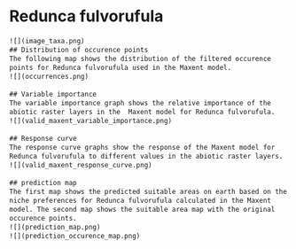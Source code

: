 # Redunca fulvorufula 
    ![](image_taxa.png) 
    ## Distribution of occurence points 
    The following map shows the distribution of the filtered occurence points for Redunca fulvorufula used in the Maxent model. 
    ![](occurrences.png)
    
    ## Variable importance 
    The variable importance graph shows the relative importance of the abiotic raster layers in the  Maxent model for Redunca fulvorufula. 
    ![](valid_maxent_variable_importance.png)
    
    ## Response curve 
    The response curve graphs show the response of the Maxent model for Redunca fulvorufula to different values in the abiotic raster layers. 
    ![](valid_maxent_response_curve.png)
    
    ## prediction map 
    The first map shows the predicted suitable areas on earth based on the niche preferences for Redunca fulvorufula calculated in the Maxent model. The second map shows the suitable area map with the original occurence points. 
    ![](prediction_map.png)
    ![](prediction_occurence_map.png)
    

